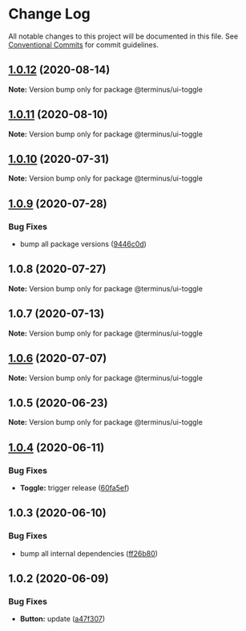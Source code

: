 # Change Log

All notable changes to this project will be documented in this file.
See [Conventional Commits](https://conventionalcommits.org) for commit guidelines.

## [1.0.12](https://github.com/GetTerminus/terminus-oss/compare/@terminus/ui-toggle@1.0.11...@terminus/ui-toggle@1.0.12) (2020-08-14)

**Note:** Version bump only for package @terminus/ui-toggle

## [1.0.11](https://github.com/GetTerminus/terminus-oss/compare/@terminus/ui-toggle@1.0.10...@terminus/ui-toggle@1.0.11) (2020-08-10)

**Note:** Version bump only for package @terminus/ui-toggle

## [1.0.10](https://github.com/GetTerminus/terminus-oss/compare/@terminus/ui-toggle@1.0.9...@terminus/ui-toggle@1.0.10) (2020-07-31)

**Note:** Version bump only for package @terminus/ui-toggle

## [1.0.9](https://github.com/GetTerminus/terminus-oss/compare/@terminus/ui-toggle@1.0.8...@terminus/ui-toggle@1.0.9) (2020-07-28)

### Bug Fixes

* bump all package versions ([9446c0d](https://github.com/GetTerminus/terminus-oss/commit/9446c0d5cde3bd693cfba7cabbfd2db443a47b00))

## 1.0.8 (2020-07-27)

**Note:** Version bump only for package @terminus/ui-toggle

## 1.0.7 (2020-07-13)

**Note:** Version bump only for package @terminus/ui-toggle

## [1.0.6](https://github.com/GetTerminus/terminus-oss/compare/@terminus/ui-toggle@1.0.5...@terminus/ui-toggle@1.0.6) (2020-07-07)

**Note:** Version bump only for package @terminus/ui-toggle

## 1.0.5 (2020-06-23)

**Note:** Version bump only for package @terminus/ui-toggle

## [1.0.4](https://github.com/GetTerminus/terminus-oss/compare/@terminus/ui-toggle@1.0.3...@terminus/ui-toggle@1.0.4) (2020-06-11)

### Bug Fixes

* **Toggle:** trigger release ([60fa5ef](https://github.com/GetTerminus/terminus-oss/commit/60fa5ef61be12a40b317b2fb44c7930eadd0d287))

## 1.0.3 (2020-06-10)

### Bug Fixes

* bump all internal dependencies ([ff26b80](https://github.com/GetTerminus/terminus-oss/commit/ff26b806bb599401f006996be5b567a378e68ef3))

## 1.0.2 (2020-06-09)

### Bug Fixes

* **Button:** update ([a47f307](https://github.com/GetTerminus/terminus-oss/commit/a47f30757b9216d6ee76788c117e76eacf5289e5))
